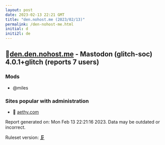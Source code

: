 ```yaml
---
layout: post
date: 2023-02-13 22:21 GMT
title: "den.nohost.me (2023/02/13)"
permalink: /den-nohost-me.html
initial: d
initi2l: de
---
```


## 🐘[den.den.nohost.me](https://den.den.nohost.me) - Mastodon (glitch-soc) 4.0.1+glitch (reports 7 users)

### Mods
 * @miles

### Sites popular with administration

* 🧸 [aethy.com](/aethy-com.html)

Report generated on: Mon Feb 13 22:21:16 2023. Data may be outdated or incorrect.

Ruleset version: [🗜](/version-clamp)
